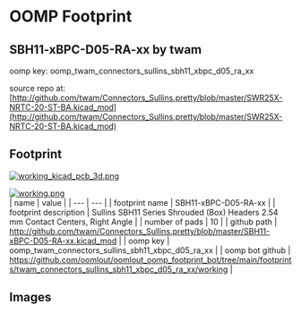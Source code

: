 # OOMP Footprint  
## SBH11-xBPC-D05-RA-xx  by twam  
  
oomp key: oomp_twam_connectors_sullins_sbh11_xbpc_d05_ra_xx  
  
source repo at: [http://github.com/twam/Connectors_Sullins.pretty/blob/master/SWR25X-NRTC-20-ST-BA.kicad_mod](http://github.com/twam/Connectors_Sullins.pretty/blob/master/SWR25X-NRTC-20-ST-BA.kicad_mod)  
## Footprint  
  
[![working_kicad_pcb_3d.png](working_kicad_pcb_3d_600.png)](working_kicad_pcb_3d.png)  
  
[![working.png](working_600.png)](working.png)  
| name | value | 
| --- | --- | 
| footprint name | SBH11-xBPC-D05-RA-xx | 
| footprint description | Sullins SBH11 Series Shrouded (Box) Headers 2.54 mm Contact Centers, Right Angle | 
| number of pads | 10 | 
| github path | http://github.com/twam/Connectors_Sullins.pretty/blob/master/SBH11-xBPC-D05-RA-xx.kicad_mod | 
| oomp key | oomp_twam_connectors_sullins_sbh11_xbpc_d05_ra_xx | 
| oomp bot github | https://github.com/oomlout/oomlout_oomp_footprint_bot/tree/main/footprints/twam_connectors_sullins_sbh11_xbpc_d05_ra_xx/working | 
## Images  
